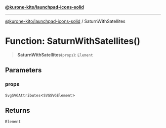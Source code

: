 [**@kurone-kito/launchpad-icons-solid**](../README.md)

***

[@kurone-kito/launchpad-icons-solid](../globals.md) / SaturnWithSatellites

# Function: SaturnWithSatellites()

> **SaturnWithSatellites**(`props`): `Element`

## Parameters

### props

`SvgSVGAttributes`\<`SVGSVGElement`\>

## Returns

`Element`

